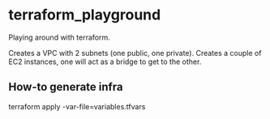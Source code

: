 # terraform_playground
Playing around with terraform.

Creates a VPC with 2 subnets (one public, one private).
Creates a couple of EC2 instances, one will act as a bridge to get to the other. 

## How-to generate infra
terraform apply -var-file=variables.tfvars

